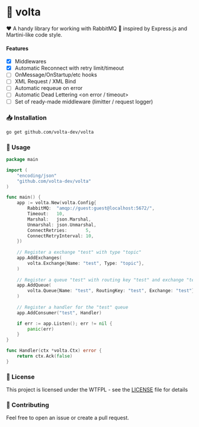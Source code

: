 # 🐰 volta
❤️ A handy library for working with RabbitMQ 🐰 inspired by Express.js and Martini-like code style.

#### Features
- [x] Middlewares
- [x] Automatic Reconnect with retry limit/timeout
- [ ] OnMessage/OnStartup/etc hooks
- [ ] XML Request / XML Bind
- [ ] Automatic requeue on error
- [ ] Automatic Dead Lettering <on error / timeout>
- [ ] Set of ready-made middleware (limitter / request logger)

### 📥 Installation
```bash
go get github.com/volta-dev/volta
```

### 👷 Usage
```go
package main

import (
    "encoding/json"
    "github.com/volta-dev/volta"
)

func main() {
    app := volta.New(volta.Config{
        RabbitMQ:  "amqp://guest:guest@localhost:5672/",
        Timeout:   10,
        Marshal:   json.Marshal,
        Unmarshal: json.Unmarshal,
        ConnectRetries:       5,
        ConnectRetryInterval: 10,
    })
    
    // Register a exchange "test" with type "topic"
    app.AddExchanges(
        volta.Exchange{Name: "test", Type: "topic"},
    )
    
    // Register a queue "test" with routing key "test" and exchange "test"
    app.AddQueue(
        volta.Queue{Name: "test", RoutingKey: "test", Exchange: "test"},
    )
    
    // Register a handler for the "test" queue
    app.AddConsumer("test", Handler)

    if err := app.Listen(); err != nil {
        panic(err)
    }
}

func Handler(ctx *volta.Ctx) error {
    return ctx.Ack(false)
}

```

### 📝 License

This project is licensed under the WTFPL - see the [LICENSE](LICENSE) file for details

### 🤝 Contributing

Feel free to open an issue or create a pull request.